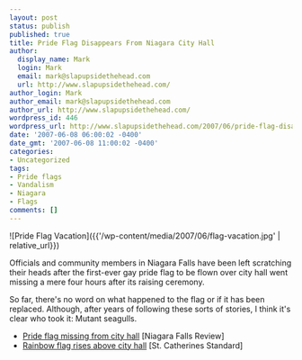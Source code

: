 ```yaml
---
layout: post
status: publish
published: true
title: Pride Flag Disappears From Niagara City Hall
author:
  display_name: Mark
  login: Mark
  email: mark@slapupsidethehead.com
  url: http://www.slapupsidethehead.com/
author_login: Mark
author_email: mark@slapupsidethehead.com
author_url: http://www.slapupsidethehead.com/
wordpress_id: 446
wordpress_url: http://www.slapupsidethehead.com/2007/06/pride-flag-disappears/
date: '2007-06-08 06:00:02 -0400'
date_gmt: '2007-06-08 11:00:02 -0400'
categories:
- Uncategorized
tags:
- Pride flags
- Vandalism
- Niagara
- Flags
comments: []
---
```

![Pride Flag Vacation]({{'/wp-content/media/2007/06/flag-vacation.jpg' | relative_url}})

Officials and community members in Niagara Falls have been left scratching their heads after the first-ever gay pride flag to be flown over city hall went missing a mere four hours after its raising ceremony.

So far, there's no word on what happened to the flag or if it has been replaced. Although, after years of following these sorts of stories, I think it's clear who took it: Mutant seagulls.

- [Pride flag missing from city hall](http://www.niagarafallsreview.ca/webapp/sitepages/content.asp?contentid=557835&catname=Local+News) [Niagara Falls Review]
- [Rainbow flag rises above city hall](http://www.stcatharinesstandard.ca/webapp/sitepages/content.asp?contentid=553533&catname=Local+News&classif=News+Live) [St. Catherines Standard]
